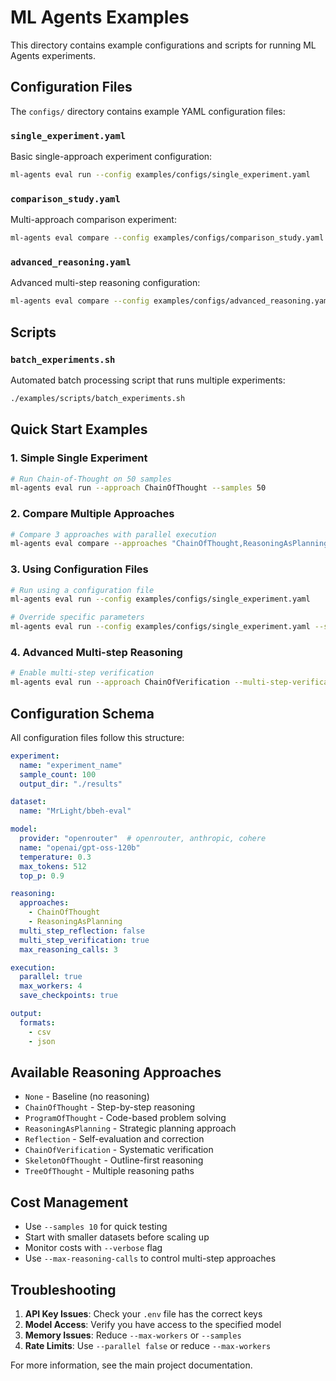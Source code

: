 # ML Agents Examples

This directory contains example configurations and scripts for running ML Agents experiments.

## Configuration Files

The `configs/` directory contains example YAML configuration files:

### `single_experiment.yaml`
Basic single-approach experiment configuration:
```bash
ml-agents eval run --config examples/configs/single_experiment.yaml
```

### `comparison_study.yaml`
Multi-approach comparison experiment:
```bash
ml-agents eval compare --config examples/configs/comparison_study.yaml
```

### `advanced_reasoning.yaml`
Advanced multi-step reasoning configuration:
```bash
ml-agents eval compare --config examples/configs/advanced_reasoning.yaml
```

## Scripts

### `batch_experiments.sh`
Automated batch processing script that runs multiple experiments:
```bash
./examples/scripts/batch_experiments.sh
```

## Quick Start Examples

### 1. Simple Single Experiment
```bash
# Run Chain-of-Thought on 50 samples
ml-agents eval run --approach ChainOfThought --samples 50
```

### 2. Compare Multiple Approaches
```bash
# Compare 3 approaches with parallel execution
ml-agents eval compare --approaches "ChainOfThought,ReasoningAsPlanning,TreeOfThought" --samples 100 --parallel
```

### 3. Using Configuration Files
```bash
# Run using a configuration file
ml-agents eval run --config examples/configs/single_experiment.yaml

# Override specific parameters
ml-agents eval run --config examples/configs/single_experiment.yaml --samples 200 --parallel
```

### 4. Advanced Multi-step Reasoning
```bash
# Enable multi-step verification
ml-agents eval run --approach ChainOfVerification --multi-step-verification --max-reasoning-calls 5
```

## Configuration Schema

All configuration files follow this structure:

```yaml
experiment:
  name: "experiment_name"
  sample_count: 100
  output_dir: "./results"

dataset:
  name: "MrLight/bbeh-eval"

model:
  provider: "openrouter"  # openrouter, anthropic, cohere
  name: "openai/gpt-oss-120b"
  temperature: 0.3
  max_tokens: 512
  top_p: 0.9

reasoning:
  approaches:
    - ChainOfThought
    - ReasoningAsPlanning
  multi_step_reflection: false
  multi_step_verification: true
  max_reasoning_calls: 3

execution:
  parallel: true
  max_workers: 4
  save_checkpoints: true

output:
  formats:
    - csv
    - json
```

## Available Reasoning Approaches

- `None` - Baseline (no reasoning)
- `ChainOfThought` - Step-by-step reasoning
- `ProgramOfThought` - Code-based problem solving
- `ReasoningAsPlanning` - Strategic planning approach
- `Reflection` - Self-evaluation and correction
- `ChainOfVerification` - Systematic verification
- `SkeletonOfThought` - Outline-first reasoning
- `TreeOfThought` - Multiple reasoning paths

## Cost Management

- Use `--samples 10` for quick testing
- Start with smaller datasets before scaling up
- Monitor costs with `--verbose` flag
- Use `--max-reasoning-calls` to control multi-step approaches

## Troubleshooting

1. **API Key Issues**: Check your `.env` file has the correct keys
2. **Model Access**: Verify you have access to the specified model
3. **Memory Issues**: Reduce `--max-workers` or `--samples`
4. **Rate Limits**: Use `--parallel false` or reduce `--max-workers`

For more information, see the main project documentation.
